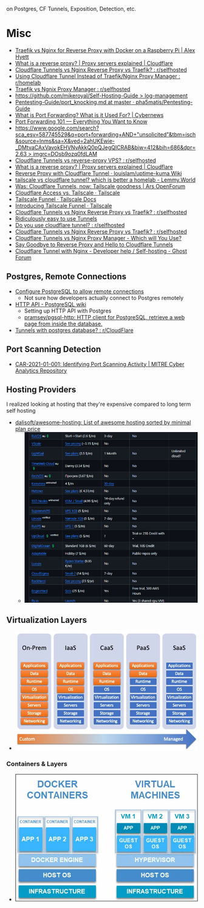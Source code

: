 on Postgres, CF Tunnels, Exposition, Detection, etc.
# Misc
* [Traefik vs Nginx for Reverse Proxy with Docker on a Raspberry Pi | Alex Hyett](https://www.alexhyett.com/traefik-vs-nginx-docker-raspberry-pi/)
* [What is a reverse proxy? | Proxy servers explained | Cloudflare](https://www.cloudflare.com/learning/cdn/glossary/reverse-proxy/)
* [Cloudflare Tunnels vs Nginx Reverse Proxy vs Traefik? : r/selfhosted](https://www.reddit.com/r/selfhosted/comments/yxkwg7/cloudflare_tunnels_vs_nginx_reverse_proxy_vs/)
* [Using Cloudflare Tunnel Instead of Traefik/Nginx Proxy Manager : r/homelab](https://www.reddit.com/r/homelab/comments/101hfqu/using_cloudflare_tunnel_instead_of_traefiknginx/)
* [Traefik vs Ngnix Proxy Manager : r/selfhosted](https://www.reddit.com/r/selfhosted/comments/mhv0mx/traefik_vs_ngnix_proxy_manager/)
* [https://github.com/mikeroyal/Self-Hosting-Guide > log-management](https://github.com/mikeroyal/Self-Hosting-Guide#log-management)
* [Pentesting-Guide/port_knocking.md at master · pha5matis/Pentesting-Guide](https://github.com/pha5matis/Pentesting-Guide/blob/master/port_knocking.md)
* [What is Port Forwarding? What is it Used For? | Cybernews](https://cybernews.com/what-is-vpn/port-forwarding/)
* [Port Forwarding 101 — Everything You Want to Know](https://www.privacyaffairs.com/port-forwarding/)
* [https://www.google.com/search?sca_esv=587745529&q=port+forwarding+AND+"unsolicited"&tbm=isch&source=lnms&sa=X&ved=2ahUKEwie-_DMtvaCAxVavokEHVNyAkkQ0pQJegQICRAB&biw=412&bih=686&dpr=2.63 > imgrc=DOsb9ozq0fdLAM](https://www.google.com/search?sca_esv=587745529&q=port+forwarding+AND+"unsolicited"&tbm=isch&source=lnms&sa=X&ved=2ahUKEwie-_DMtvaCAxVavokEHVNyAkkQ0pQJegQICRAB&biw=412&bih=686&dpr=2.63#imgrc=DOsb9ozq0fdLAM)
* [Cloudflare Tunnels vs reverse-proxy VPS? : r/selfhosted](https://www.reddit.com/r/selfhosted/comments/w5qq14/cloudflare_tunnels_vs_reverseproxy_vps/)
* [What is a reverse proxy? | Proxy servers explained | Cloudflare](https://www.cloudflare.com/learning/cdn/glossary/reverse-proxy/)
* [Reverse Proxy with Cloudflare Tunnel · louislam/uptime-kuma Wiki](https://github.com/louislam/uptime-kuma/wiki/Reverse-Proxy-with-Cloudflare-Tunnel)
* [tailscale vs cloudflare tunnel? which is better a homelab - Lemmy.World](https://lemmy.world/post/7802261)
* [Was: Cloudflare Tunnels, now: Tailscale goodness | Ars OpenForum](https://arstechnica.com/civis/threads/was-cloudflare-tunnels-now-tailscale-goodness.1491645/)
* [Cloudflare Access vs. Tailscale · Tailscale](https://tailscale.com/compare/cloudflare-access/)
* [Tailscale Funnel · Tailscale Docs](https://tailscale.com/kb/1223/funnel/)
* [Introducing Tailscale Funnel · Tailscale](https://tailscale.com/blog/introducing-tailscale-funnel/)
* [Cloudflare Tunnels vs Nginx Reverse Proxy vs Traefik? : r/selfhosted](https://www.reddit.com/r/selfhosted/comments/yxkwg7/cloudflare_tunnels_vs_nginx_reverse_proxy_vs/)
* [Ridiculously easy to use Tunnels](https://blog.cloudflare.com/ridiculously-easy-to-use-tunnels/)
* [Do you use cloudflare tunnel? : r/selfhosted](https://www.reddit.com/r/selfhosted/comments/u4qe6b/do_you_use_cloudflare_tunnel/?rdt=42902)
* [Cloudflare Tunnels vs Nginx Reverse Proxy vs Traefik? : r/selfhosted](https://www.reddit.com/r/selfhosted/comments/yxkwg7/cloudflare_tunnels_vs_nginx_reverse_proxy_vs/)
* [Cloudflare Tunnels vs Nginx Proxy Manager - Which will You Use?](https://noted.lol/cloudflare-tunnels-vs-nginx-proxy-manager/)
* [Say Goodbye to Reverse Proxy and Hello to Cloudflare Tunnels](https://noted.lol/say-goodbye-to-reverse-proxy-and-hello-to-cloudflare-tunnels/)
* [Cloudflare Tunnel with Nginx - Developer help / Self-hosting - Ghost Forum](https://forum.ghost.org/t/cloudflare-tunnel-with-nginx/36308)


## Postgres, Remote Connections
- [Configure PostgreSQL to allow remote connections](https://gist.github.com/toraritte/f8c7fe001365c50294adfe8509080201)
	- Not sure how developers actually connect to Postgres remotely
- [HTTP API - PostgreSQL wiki](https://wiki.postgresql.org/wiki/HTTP_API)
	- Setting up HTTP API with Postgres
	- [pramsey/pgsql-http: HTTP client for PostgreSQL, retrieve a web page from inside the database.](https://github.com/pramsey/pgsql-http)
- [Tunnels with postgres database? : r/CloudFlare](https://www.reddit.com/r/CloudFlare/comments/rtlca2/tunnels_with_postgres_database/) 
## Port Scanning Detection
- [CAR-2021-01-001: Identifying Port Scanning Activity | MITRE Cyber Analytics Repository](https://car.mitre.org/analytics/CAR-2021-01-001/) 

## Hosting Providers
I realized looking at hosting that they're expensive compared to long term self hosting
- [dalisoft/awesome-hosting: List of awesome hosting sorted by minimal plan price](https://github.com/dalisoft/awesome-hosting)
	- **![](../../__attachments/Secure%20Database%20Exposition/Project%20Workspace/IMG-20231204144558154.png)**

## Virtualization Layers
- ![](../../__attachments/Secure%20Database%20Exposition/Project%20Workspace/IMG-20231204145053571.png)
### Containers & Layers
- ![](../../__attachments/Secure%20Database%20Exposition/Project%20Workspace/IMG-20231204145143787.png)